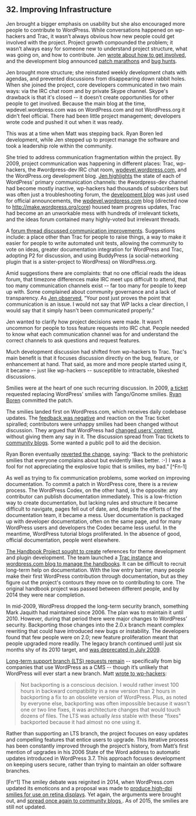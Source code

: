 

## 32. Improving Infrastructure

Jen brought a bigger emphasis on usability but she also encouraged more people to contribute to WordPress. While conversations happened on wp-hackers and Trac, it wasn’t always obvious how new people could get involved with the project. Project growth compounded the problem; it wasn’t always easy for someone new to understand project structure, what was going on, and how to contribute. Jen [wrote about how to get involved](http://wordpress.org/news/2009/03/contributing-to-wordpress-part-i-development/), and the development blog announced [patch marathons](http://wordpress.org/news/2009/04/the-super-awesome-wordpress-24-hour-has-patch-marathon/) and [bug hunts](http://wordpress.org/news/2009/10/upcoming-bug-hunts/).	

Jen brought more structure; she reinstated weekly development chats with agendas, and prevented discussions from disappearing down rabbit holes. When she joined the project, core developers communicated in two main ways: via the IRC chat room and by private Skype channel. Skype's drawback is that it's closed -- it doesn’t create opportunities for other people to get involved. Because the main blog at the time, wpdevel.wordpress.com was on WordPress.com and not WordPress.org it didn’t feel official. There had been little project management; developers wrote code and pushed it out when it was ready.	

This was at a time when Matt was stepping back. Ryan Boren led development, while Jen stepped up to project manage the software and took a leadership role within the community. 

She tried to address communication fragmentation within the project. By 2009, project communication was happening in different places: Trac, wp-hackers, the #wordpress-dev IRC chat room, [wpdevel.wordpress.com](http://make.wordpress.org/core/page/121/), and the WordPress.org development blog. [Jen highlights](https://wordpress.org/news/2009/05/ideas/) the state of each of WordPress’ primary communication channels: the #wordpress-dev channel had become mostly inactive, wp-hackers had thousands of subscribers but was often just a troubleshooting forum, the [development blog](http://wordpress.org/news/) was just used for official announcements, the [wpdevel.wordpress.com](http://make.wordpress.org/core/) blog (directed now to http://make.wordpress.org/core) housed team progress updates, Trac had become an an unworkable mess with hundreds of irrelevant tickets, and the ideas forum contained many highly-voted but irrelevant threads.	

A [forum thread discussed communication improvements](http://wordpress.org/support/topic/ideas-forumcommunication-channels?replies=55). Suggestions include: a place other than Trac for people to raise things, a way to make it easier for people to write automated unit tests, allowing the community to vote on ideas, greater documentation integration for WordPress and Trac, adopting P2 for discussion, and using BuddyPress (a social-networking plugin that is a sister-project to WordPress) on WordPress.org.

Amid suggestions there are complaints: that no one official reads the ideas forum, that timezone differences make IRC meet ups difficult to attend, that too many communication channels exist -- far too many for people to keep up with. Some complained about community governance and a lack of transparency. As [Jen observed](http://wordpress.org/support/topic/ideas-forumcommunication-channels/page/2?replies=55#post-1071517), “Your post just proves the point that communication is an issue. I would not say that WP lacks a clear direction, I would say that it simply hasn't been communicated properly.”	

Jen wanted to clarify how project decisions were made. It wasn’t uncommon for people to toss feature requests into IRC chat. People needed to know what each communication channel was for and understand the correct channels to ask questions and request features.

Much development discussion had shifted from wp-hackers to Trac. Trac's main benefit is that it focuses discussion directly on the bug, feature, or enhancement at hand. That said, as more and more people started using it, it became -- just like wp-hackers -- susceptible to intractable, bikeshed discussions.

Smilies were at the heart of one such recurring discussion. In 2009, [a ticket](https://core.trac.wordpress.org/ticket/10145) requested replacing WordPress’ smilies with Tango/Gnome smilies. [Ryan Boren](https://core.trac.wordpress.org/changeset/11685)	committed the patch.

The smilies landed first on WordPress.com, which receives daily codebase updates. The [feedback was negative](http://en.forums.wordpress.com/topic/new-smilies?replies=84) and reaction on the Trac ticket spiralled; contributors were unhappy smilies had been changed without discussion. They argued that WordPress had [changed users’ content](https://core.trac.wordpress.org/ticket/10145#comment:18), without giving them any say in it. The discussion spread from Trac tickets to [community blogs](http://wptavern.com/nothing-to-smile-about). Some wanted a public poll to aid the decision. 

Ryan Boren eventually [reverted the change](https://core.trac.wordpress.org/ticket/10145#comment:28), saying: “Back to the prehistoric smilies that everyone complains about but evidently likes better. :-) I was a fool for not appreciating the explosive topic that is smilies, my bad.” [^Fn-1]	

As well as trying to fix communication problems, some worked on improving documentation. To commit a patch in WordPress core, there is a review process. The WordPress Codex, on the other hand, is the opposite: any contributor can publish documentation immediately. This is a low-friction way to create documentation, but lacking rules and structure it became difficult to navigate, pages fell out of date, and, despite the efforts of the documentation team, it became a mess. User documentation is packaged up with developer documentation, often on the same page, and for many WordPress users and developers the Codex became less useful. In the meantime, WordPress tutorial blogs proliferated. In the absence of good, official documentation, people went elsewhere.

[The Handbook Project sought to create](http://lists.wordpress.org/pipermail/wp-docs/2009-August/002034.html) references for theme development and plugin development. The team launched a [Trac instance](http://docs.trac.wordpress.org/) and [wordpress.com blog to manage the handbooks](http://wphandbook.wordpress.com/). It can be difficult to recruit long-term help on documentation. With the low entry barrier, many people make their first WordPress contribution through documentation, but as they figure out the project's contours they move on to contributing to core. The original handbook project was passed between different people, and by 2014 they were near completion.

In mid-2009, WordPress dropped the long-term security branch, something Mark Jaquith had maintained since 2006. The plan was to maintain it until 2010. However, during that period there were major changes to WordPress’ security. Backporting those changes into the 2.0.x branch meant complex rewriting that could have introduced new bugs or instability. The developers found that few people were on 2.0; new feature proliferation meant that people upgraded more readily. The legacy branch continued until just six months shy of its 2010 target, and [was deprecated in July 2009](http://wordpress.org/news/2009/07/the-wordpress-2-0-x-legacy-branch-is-deprecated/).	

[Long-term support branch (LTS) requests remain](http://lists.wordpress.org/pipermail/wp-hackers/2010-June/032447.html) -- specifically from big companies that use WordPress as a CMS -- though it’s unlikely that WordPress will ever start a new branch. Matt [wrote to wp-hackers](http://lists.wordpress.org/pipermail/wp-hackers/2010-June/032483.html):	

> Not backporting is a conscious decision. I would rather invest 100 hours in backward compatibility in a new version than 2 hours in backporting a fix to an obsolete version of WordPress. Plus, as noted by everyone else, backporting was often impossible because it wasn't one or two line fixes, it was architecture changes that would touch dozens of files. The LTS was actually *less* stable with these "fixes" backported because it had almost no one using it.

Rather than supporting an LTS branch, the project focuses on easy updates and compelling features that entice users to upgrade. This iterative process has been constantly improved through the project’s history, from Matt’s first mention of upgrades in his 2006 State of the Word address to automatic updates introduced in WordPress 3.7. This approach focuses development on keeping users secure, rather than trying to maintain an older software branches.

[Fn^1] The smiley debate was reignited in 2014, when WordPress.com updated its emoticons and a proposal was made to [produce high-dpi smilies for use on retina displays](https://core.trac.wordpress.org/ticket/24970). Yet again, the arguments were brought out, and [spread once again to community blogs ](http://wptavern.com/wordpress-smiley-wars-will-core-adopt-new-emoticons). As of 2015, the smilies are still not updated.
